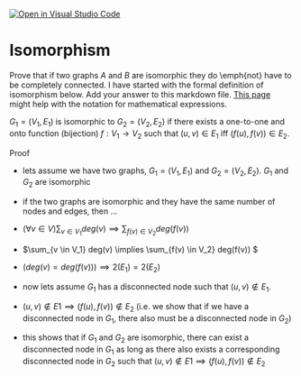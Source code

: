 [![Open in Visual Studio Code](https://classroom.github.com/assets/open-in-vscode-718a45dd9cf7e7f842a935f5ebbe5719a5e09af4491e668f4dbf3b35d5cca122.svg)](https://classroom.github.com/online_ide?assignment_repo_id=12380726&assignment_repo_type=AssignmentRepo)
# Isomorphism

Prove that if two graphs $A$ and $B$ are isomorphic they do \emph{not} have to
be completely connected. I have started with the formal definition of
isomorphism below. Add your answer to this markdown file. [This
page](https://docs.github.com/en/get-started/writing-on-github/working-with-advanced-formatting/writing-mathematical-expressions)
might help with the notation for mathematical expressions.

$G_1=(V_1 , E_1)$ is isomorphic to $G_2 = (V_2, E_2)$ if there exists a
one-to-one and onto function (bijection) $f: V_1 \rightarrow V_2$ such that $(u,v)
\in E_1$ iff $(f(u),f(v)) \in E_2$.

Proof

- lets assume we have two graphs, $G_1=(V_1 , E_1)$ and $G_2=(V_2 , E_2)$. $G_1$ and $G_2$ are isomorphic

- if the two graphs are isomorphic and they have the same number of nodes and edges, then ...

- $(\forall v \in V) \sum_{v \in V_1} deg(v) \implies \sum_{f(v) \in V_2} deg(f(v))$

- $\sum_{v \in V_1} deg(v) \implies \sum_{f(v) \in V_2} deg(f(v)) $

- $(deg(v) = deg(f(v))) \implies  2(E_1) = 2(E_2)$

- now lets assume $G_1$ has a disconnected node such that $(u, v) \notin E_1$.

- $(u,v) \notin E1 \implies (f(u),f(v)) \notin E_2$ (i.e. we show that if we have a disconnected node in $G_1$, there also must be a disconnected node in $G_2$)

- this shows that if $G_1$ and $G_2$ are isomorphic, there can exist a disconnected node in $G_1$ as long as there also exists a corresponding disconnected node in $G_2$ such that $(u,v) \notin E1 \implies (f(u),f(v)) \notin E_2$

